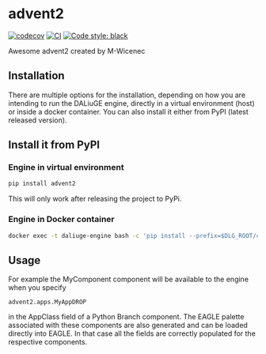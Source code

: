# advent2

[![codecov](https://codecov.io/gh/M-Wicenec/advent2/branch/main/graph/badge.svg?token=advent2_token_here)](https://codecov.io/gh/M-Wicenec/advent2)
[![CI](https://github.com/M-Wicenec/advent2/actions/workflows/main.yml/badge.svg)](https://github.com/M-Wicenec/advent2/actions/workflows/main.yml)
[![Code style: black](https://img.shields.io/badge/code%20style-black-000000.svg)](https://github.com/psf/black)


Awesome advent2 created by M-Wicenec

## Installation

There are multiple options for the installation, depending on how you are intending to run the DALiuGE engine, directly in a virtual environment (host) or inside a docker container. You can also install it either from PyPI (latest released version).

## Install it from PyPI

### Engine in virtual environment
```bash
pip install advent2
```
This will only work after releasing the project to PyPi.
### Engine in Docker container
```bash
docker exec -t daliuge-engine bash -c 'pip install --prefix=$DLG_ROOT/code advent2'
```
## Usage
For example the MyComponent component will be available to the engine when you specify 
```
advent2.apps.MyAppDROP
```
in the AppClass field of a Python Branch component. The EAGLE palette associated with these components are also generated and can be loaded directly into EAGLE. In that case all the fields are correctly populated for the respective components.

